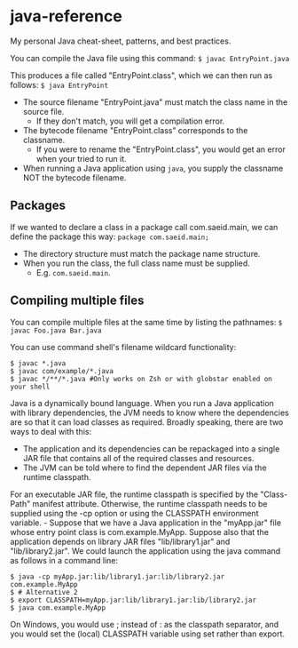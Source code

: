 # java-reference
My personal Java cheat-sheet, patterns, and best practices.

You can compile the Java file using this command:
`$ javac EntryPoint.java`

This produces a file called "EntryPoint.class", which we can then run as follows:
`$ java EntryPoint`

- The source filename "EntryPoint.java" must match the class name in the source file.
    - If they don't match, you will get a compilation error.
- The bytecode filename "EntryPoint.class" corresponds to the classname.
     - If you were to rename the "EntryPoint.class", you would get an error when your tried to run it.
- When running a Java application using `java`, you supply the classname NOT the bytecode filename.

## Packages
If we wanted to declare a class in a package call com.saeid.main, we can define the package this way: 
`package com.saeid.main;`

- The directory structure must match the package name structure.
- When you run the class, the full class name must be supplied.
    - E.g. `com.saeid.main`.

## Compiling multiple files
You can compile multiple files at the same time by listing the pathnames:
`$ javac Foo.java Bar.java`

You can use command shell's filename wildcard functionality:
```
$ javac *.java
$ javac com/example/*.java
$ javac */**/*.java #Only works on Zsh or with globstar enabled on your shell
```

Java is a dynamically bound language. When you run a Java application with library dependencies, the JVM needs to know where the dependencies are so that it can load classes as required. Broadly speaking, there are two ways to deal with this:
- The application and its dependencies can be repackaged into a single JAR file that contains all of the required classes and resources.
- The JVM can be told where to find the dependent JAR files via the runtime classpath.

For an executable JAR file, the runtime classpath is specified by the "Class-Path" manifest attribute. Otherwise, the runtime classpath needs to be supplied using the -cp option or using the CLASSPATH environment variable.
    - Suppose that we have a Java application in the "myApp.jar" file whose entry point class is com.example.MyApp. Suppose also that the application depends on library JAR files "lib/library1.jar" and "lib/library2.jar". We could launch the application using the java command as follows in a command line:
```
$ java -cp myApp.jar:lib/library1.jar:lib/library2.jar com.example.MyApp
$ # Alternative 2
$ export CLASSPATH=myApp.jar:lib/library1.jar:lib/library2.jar
$ java com.example.MyApp
```
On Windows, you would use ; instead of : as the classpath separator, and you would set the (local) CLASSPATH variable using set rather than export.